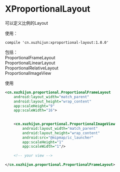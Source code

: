 # XProportionalLayout可以定义比例的Layout使用：```compile 'cn.xuzhijun:xproportional-layout:1.0.0'```包括：  ProportionalFrameLayout  ProportionalLinearLayout  ProportionalRelativeLayout  ProportionalImageView  使用```xml<cn.xuzhijun.proportional.ProportionalFrameLayout    android:layout_width="match_parent"    android:layout_height="wrap_content"    app:scaleHeight="9"    app:scaleWidth="16">            <cn.xuzhijun.proportional.ProportionalImageView        android:layout_width="match_parent"        android:layout_height="wrap_content"        android:src="@mipmap/ic_launcher"        app:scaleHeight="1"        app:scaleWidth="1"/>        <!-- your view -->    </cn.xuzhijun.proportional.ProportionalFrameLayout>```